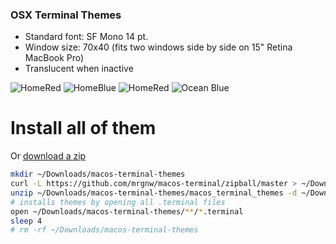 ### OSX Terminal Themes
- Standard font: SF Mono 14 pt.
- Window size: 70x40 (fits two windows side by side on 15" Retina MacBook Pro)
- Translucent when inactive

![HomeRed](https://raw.githubusercontent.com/mrgnw/osx-terminal/master/animations/Homebrew.gif)
![HomeBlue](https://raw.githubusercontent.com/mrgnw/osx-terminal/master/animations/HomeBlue.gif)
![HomeRed](https://raw.githubusercontent.com/mrgnw/osx-terminal/master/animations/HomeRed.gif)
![Ocean Blue](https://github.com/mrgnw/osx-terminal/blob/master/animations/Ocean%20Blue.gif)


# Install all of them
Or [download a zip](https://github.com/mrgnw/macos-terminal/zipball/master)

```bash
mkdir ~/Downloads/macos-terminal-themes
curl -L https://github.com/mrgnw/macos-terminal/zipball/master > ~/Downloads/macos-terminal-themes/macos_terminal_themes.zip
unzip ~/Downloads/macos-terminal-themes/macos_terminal_themes -d ~/Downloads/macos-terminal-themes
# installs themes by opening all .terminal files
open ~/Downloads/macos-terminal-themes/**/*.terminal
sleep 4
# rm -rf ~/Downloads/macos-terminal-themes
```
